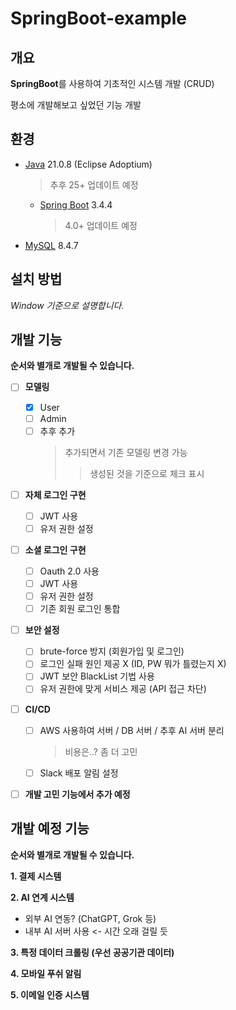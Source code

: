 # SpringBoot-example

## 개요
**SpringBoot**를 사용하여 기초적인 시스템 개발 (CRUD)

평소에 개발해보고 싶었던 기능 개발


## 환경
* [Java](https://adoptium.net/temurin/releases?version=21&os=any&arch=any) 21.0.8 (Eclipse Adoptium)
  > 추후 25+ 업데이트 예정
  * [Spring Boot](https://spring.io/projects/spring-boot) 3.4.4
    >   4.0+ 업데이트 예정
    
* [MySQL](https://dev.mysql.com/downloads/mysql/) 8.4.7

## 설치 방법
*Window 기준으로 설명합니다.*



## 개발 기능
**순서와 별개로 개발될 수 있습니다.**


- [ ] **모델링** 
  - [x] User
  - [ ] Admin
  - [ ] 추후 추가
    > 추가되면서 기존 모델링 변경 가능
    >> 생성된 것을 기준으로 체크 표시 

- [ ] **자체 로그인 구현**
  - [ ] JWT 사용
  - [ ] 유저 권한 설정

- [ ] **소셜 로그인 구현**
  - [ ] Oauth 2.0 사용
  - [ ] JWT 사용
  - [ ] 유저 권한 설정
  - [ ] 기존 회원 로그인 통합

- [ ] **보안 설정**
  - [ ] brute-force 방지 (회원가입 및 로그인)
  - [ ] 로그인 실패 원인 제공 X (ID, PW 뭐가 틀렸는지 X)
  - [ ] JWT 보안 BlackList 기법 사용
  - [ ] 유저 권한에 맞게 서비스 제공 (API 접근 차단)

- [ ] **CI/CD**
  - [ ] AWS 사용하여 서버 / DB 서버 / 추후 AI 서버 분리
    > 비용은..? 좀 더 고민 
  - [ ] Slack 배포 알림 설정

- [ ] **개발 고민 기능에서 추가 예정**


## 개발 예정 기능
**순서와 별개로 개발될 수 있습니다.**

**1. 결제 시스템**

**2. AI 연계 시스템**
  * 외부 AI 연동? (ChatGPT, Grok 등)
  * 내부 AI 서버 사용 <- 시간 오래 걸릴 듯

**3. 특정 데이터 크롤링 (우선 공공기관 데이터)**

**4. 모바일 푸쉬 알림**

**5. 이메일 인증 시스템**

